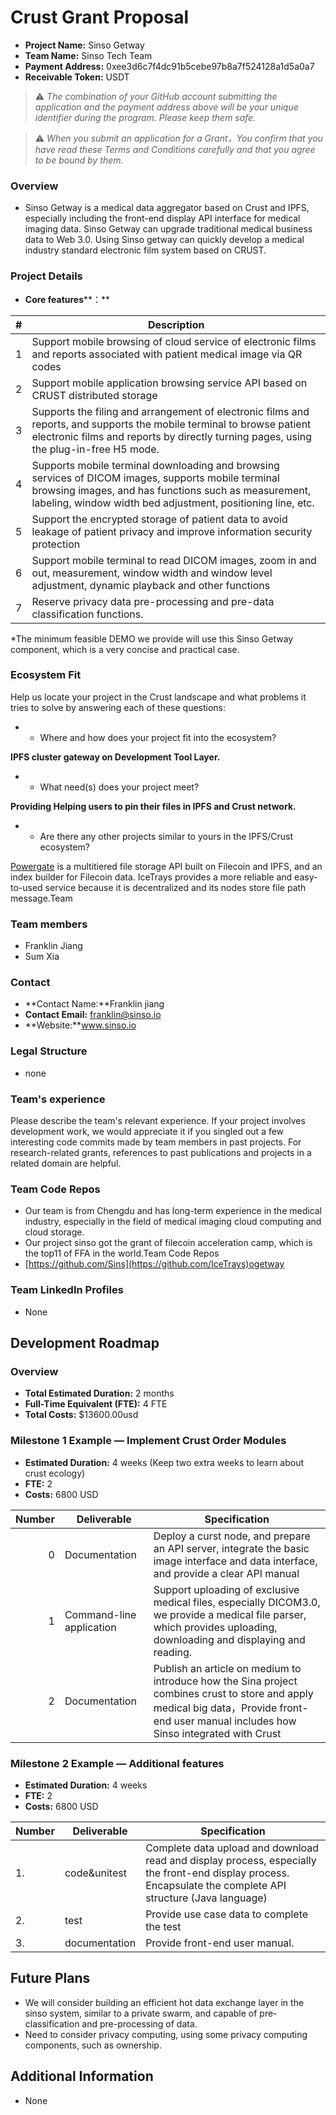 # Crust Grant Proposal

* **Project Name:** Sinso Getway 
* **Team Name:** Sinso Tech Team
* **Payment Address:** 0xee3d6c7f4dc91b5cebe97b8a7f524128a1d5a0a7
* **Receivable Token:** USDT

> ⚠️ *The combination of your GitHub account submitting the application and the payment address above will be your unique identifier during the program. Please keep them safe.*

> ⚠️ *When you submit an application for a Grant，You confirm that you have read these Terms and Conditions carefully and that you agree to be bound by them.*

### Overview

  * Sinso Getway is a medical data aggregator based on Crust and IPFS, especially including the front-end display API interface for medical imaging data. Sinso Getway can upgrade traditional medical business data to Web 3.0. Using Sinso getway can quickly develop a medical industry standard electronic film system based on CRUST. 

### Project Details 
*  **Core features****：**

  | **#** | **Description**                                              |
  | ----- | ------------------------------------------------------------ |
  | 1     | Support mobile browsing of cloud  service of electronic films and reports associated with patient medical image  via QR codes |
  | 2     | Support mobile application browsing  service API based on CRUST distributed storage |
  | 3     | Supports the filing and arrangement of  electronic films and reports, and supports the mobile terminal to browse  patient electronic films and reports by directly turning pages, using the  plug-in-free H5 mode. |
  | 4     | Supports mobile terminal downloading  and browsing services of DICOM images, supports mobile terminal browsing  images, and has functions such as measurement, labeling, window width bed  adjustment, positioning line, etc. |
  | 5     | Support the encrypted storage of  patient data to avoid leakage of patient privacy and improve information  security protection |
  | 6     | Support  mobile terminal to read DICOM images, zoom in and out, measurement, window  width and window level adjustment, dynamic playback and other functions |
  | 7     | Reserve  privacy data pre-processing and pre-data classification functions. |

  *The minimum feasible DEMO we provide will use this Sinso Getway component, which is a very concise and practical case.

### Ecosystem Fit 

Help us locate your project in the Crust landscape and what problems it tries to solve by answering each of these questions:

- - Where and how does your      project fit into the ecosystem?

**IPFS cluster gateway on Development Tool Layer.**

- - What need(s) does your project      meet?

**Providing Helping users to pin their files in IPFS and Crust network.**

- - Are there any other projects      similar to yours in the IPFS/Crust ecosystem?

[Powergate](https://github.com/textileio/powergate) is a multitiered file storage API built on Filecoin and IPFS, and an index builder for Filecoin data. IceTrays provides a more reliable and easy-to-used service because it is decentralized and its nodes store file path message.Team

### Team members
* Franklin Jiang 
* Sum Xia	

### Contact
* **Contact Name:**Franklin jiang
* **Contact Email:** franklin@sinso.io
* **Website:**www.sinso.io

### Legal Structure 
* none 

### Team's experience
Please describe the team's relevant experience. If your project involves development work, we would appreciate it if you singled out a few interesting code commits made by team members in past projects. For research-related grants, references to past publications and projects in a related domain are helpful. 

### Team Code Repos
* Our team is from Chengdu and has long-term experience in the medical industry, especially in the field of medical imaging cloud computing and cloud storage.
* Our project sinso got the grant of filecoin acceleration camp, which is the top11 of FFA in the world.Team Code Repos
* [https://github.com/Sins](https://github.com/IceTrays)ogetway

### Team LinkedIn Profiles
* None

## Development Roadmap

### Overview
* **Total Estimated Duration:** 2 months
* **Full-Time Equivalent (FTE):**  4 FTE
* **Total Costs:** $13600.00usd

### Milestone 1 Example — Implement Crust Order Modules 
* **Estimated Duration:** 4 weeks (Keep two extra weeks      to learn about crust ecology)
* **FTE:**  2
* **Costs:** 6800 USD

| Number | Deliverable              | Specification                                                |
| -----: | ------------------------ | ------------------------------------------------------------ |
|      0 | Documentation            | Deploy a curst node, and prepare an API server, integrate the basic image  interface and data interface, and provide a clear API manual |
|      1 | Command-line application | Support uploading of exclusive medical files, especially DICOM3.0, we  provide a medical file parser, which provides uploading, downloading and  displaying and reading. |
|      2 | Documentation            | Publish an article on medium to introduce how the Sina project combines crust to store and apply medical big data，Provide front-end user manual includes how Sinso integrated with Crust |



### Milestone 2 Example — Additional features

* **Estimated Duration:** 4 weeks
* **FTE:**  2
* **Costs:** 6800 USD

| **Number** | **Deliverable** | **Specification**                                            |
| ---------- | --------------- | ------------------------------------------------------------ |
| 1.         | code&unitest    | Complete data upload and download read and display process, especially  the front-end display process. Encapsulate the complete API structure (Java  language) |
| 2.         | test            | Provide use case data to complete the test                   |
| 3.         | documentation   | Provide front-end user manual.                               |




## Future Plans

- We will consider building an efficient hot data exchange layer in the sinso system, similar to a private swarm, and capable of pre-classification and pre-processing of data.
- Need to consider privacy computing, using some privacy computing components, such as ownership.


## Additional Information 

* None

